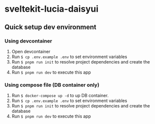 
# sveltekit-lucia-daisyui

## Quick setup dev environment

### Using devcontainer

1. Open devcontainer
2. Run `$ cp .env.example .env` to set environment variables
3. Run `$ pnpm run init` to resolve project dependencies and create the database
4. Run `$ pnpm run dev` to execute this app

### Using compose file (DB container only)

1. Run `$ docker-compose up -d` to up DB container.
2. Run `$ cp .env.example .env` to set environment variables
3. Run `$ pnpm run init` to resolve project dependencies and create the database
4. Run `$ pnpm run dev` to execute this app
